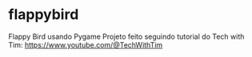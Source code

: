 # flappybird
Flappy Bird usando Pygame
Projeto feito seguindo tutorial do Tech with Tim: https://www.youtube.com/@TechWithTim
